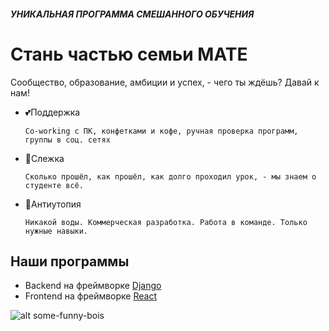 #### *УНИКАЛЬНАЯ ПРОГРАММА СМЕШАННОГО ОБУЧЕНИЯ*
##
# Стань частью семьи MATE
Сообщество, образование, амбиции и успех, - чего ты ждёшь? Давай к нам!
    

- 💕Поддержка 

      Co-working с ПК, конфетками и кофе, ручная проверка программ, группы в соц. сетях

- 👀Слежка

      Сколько прошёл, как прошёл, как долго проходил урок, - мы знаем о студенте всё. 
    
- 🌹Антиутопия

      Никакой воды. Коммерческая разработка. Работа в команде. Только нужные навыки.
      


## Наши программы

- Backend на фреймворке [Django](https://github.com/MATE-Education/backend-with-django)
- Frontend на фреймворке [React](https://github.com/MATE-Education/frontend-with-react)

![alt some-funny-bois](https://github.com/MATE-Education/about-mate/blob/main/for_whom.svg)



     
